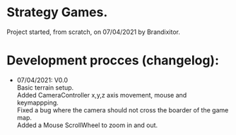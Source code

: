 # Strategy Games.
Project started, from scratch, on 07/04/2021 by Brandixitor.

# Development procces (changelog):
- 07/04/2021:  V0.0</br>
              Basic terrain setup. </br>
              Added CameraController x,y,z axis movement, mouse and keymappping. </br> 
              Fixed a bug where the camera should not cross the boarder of the game map. </br>
              Added a Mouse ScrollWheel to zoom in and out. </br>
